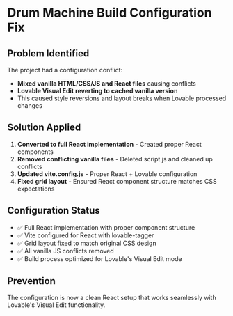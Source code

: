 # Drum Machine Build Configuration Fix

## Problem Identified
The project had a configuration conflict:
- **Mixed vanilla HTML/CSS/JS and React files** causing conflicts
- **Lovable Visual Edit reverting to cached vanilla version**
- This caused style reversions and layout breaks when Lovable processed changes

## Solution Applied
1. **Converted to full React implementation** - Created proper React components
2. **Removed conflicting vanilla files** - Deleted script.js and cleaned up conflicts
3. **Updated vite.config.js** - Proper React + Lovable configuration
4. **Fixed grid layout** - Ensured React component structure matches CSS expectations

## Configuration Status
- ✅ Full React implementation with proper component structure
- ✅ Vite configured for React with lovable-tagger
- ✅ Grid layout fixed to match original CSS design
- ✅ All vanilla JS conflicts removed
- ✅ Build process optimized for Lovable's Visual Edit mode

## Prevention
The configuration is now a clean React setup that works seamlessly with Lovable's Visual Edit functionality.